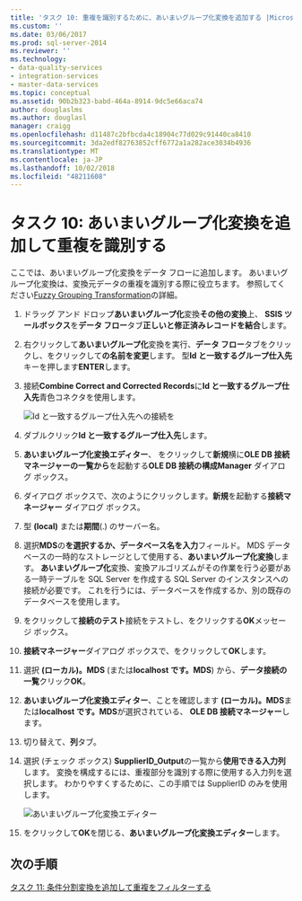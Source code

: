 ```yaml
---
title: 'タスク 10: 重複を識別するために、あいまいグループ化変換を追加する |Microsoft Docs'
ms.custom: ''
ms.date: 03/06/2017
ms.prod: sql-server-2014
ms.reviewer: ''
ms.technology:
- data-quality-services
- integration-services
- master-data-services
ms.topic: conceptual
ms.assetid: 90b2b323-babd-464a-8914-9dc5e66aca74
author: douglaslms
ms.author: douglasl
manager: craigg
ms.openlocfilehash: d11487c2bfbcda4c18904c77d029c91440ca8410
ms.sourcegitcommit: 3da2edf82763852cff6772a1a282ace3034b4936
ms.translationtype: MT
ms.contentlocale: ja-JP
ms.lasthandoff: 10/02/2018
ms.locfileid: "48211608"
---
```

# <a name="task-10-adding-fuzzy-group-transform-to-identify-duplicates"></a>タスク 10: あいまいグループ化変換を追加して重複を識別する
  ここでは、あいまいグループ化変換をデータ フローに追加します。 あいまいグループ化変換は、変換元データの重複を識別する際に役立ちます。 参照してください[Fuzzy Grouping Transformation](../integration-services/data-flow/transformations/fuzzy-grouping-transformation.md)の詳細。  
  
1.  ドラッグ アンド ドロップ**あいまいグループ化**変換**その他の変換**上、 **SSIS ツールボックス**を**データ フロー**タブ**正しいと修正済みレコードを結合**します。  
  
2.  右クリックして**あいまいグループ化**変換を実行、**データ フロー**タブをクリックし、をクリックして**の名前を変更**します。 型**Id と一致するグループ仕入先**キーを押します**ENTER**します。  
  
3.  接続**Combine Correct and Corrected Records**に**Id と一致するグループ仕入先**青色コネクタを使用します。  
  
     ![Id と一致するグループ仕入先への接続を](../../2014/tutorials/media/et-addingfgttoidentifyduplicates-01.jpg "Id と一致するグループ仕入先への接続")  
  
4.  ダブルクリック**Id と一致するグループ仕入先**します。  
  
5.  **あいまいグループ化変換エディター**、 をクリックして**新規**横に**OLE DB 接続マネージャーの一覧から**を起動する**OLE DB 接続の構成Manager**  ダイアログ ボックス。  
  
6.  ダイアログ ボックスで、次のようにクリックします。**新規**を起動する**接続マネージャー**  ダイアログ ボックス。  
  
7.  型 **(local)** または**期間**(.) のサーバー名。  
  
8.  選択**MDS**の**を選択するか、データベース名を入力**フィールド。 MDS データベースの一時的なストレージとして使用する、**あいまいグループ化変換**します。 **あいまいグループ化**変換、変換アルゴリズムがその作業を行う必要がある一時テーブルを SQL Server を作成する SQL Server のインスタンスへの接続が必要です。 これを行うには、データベースを作成するか、別の既存のデータベースを使用します。  
  
9. をクリックして**接続のテスト**接続をテストし、をクリックする**OK**メッセージ ボックス。  
  
10. **接続マネージャー**ダイアログ ボックスで、をクリックして**OK**します。  
  
11. 選択 **(ローカル)。MDS** (または**localhost です。MDS**) から、**データ接続の一覧**クリック**OK**。  
  
12. **あいまいグループ化変換エディター**、ことを確認します **(ローカル)。MDS**または**localhost です。MDS**が選択されている、 **OLE DB 接続マネージャー**します。  
  
13. 切り替えて、**列**タブ。  
  
14. 選択 (チェック ボックス) **SupplierID_Output**の一覧から**使用できる入力列**します。 変換を構成するには、重複部分を識別する際に使用する入力列を選択します。 わかりやすくするために、この手順では SupplierID のみを使用します。  
  
     ![あいまいグループ化変換エディター](../../2014/tutorials/media/et-addingfgttoidentifyduplicates-02.jpg "あいまいグループ化変換エディター")  
  
15. をクリックして**OK**を閉じる、**あいまいグループ化変換エディター**します。  
  
## <a name="next-step"></a>次の手順  
 [タスク 11: 条件分割変換を追加して重複をフィルターする](../../2014/tutorials/task-11-adding-conditional-split-transform-to-filter-duplicates.md)  
  
  
